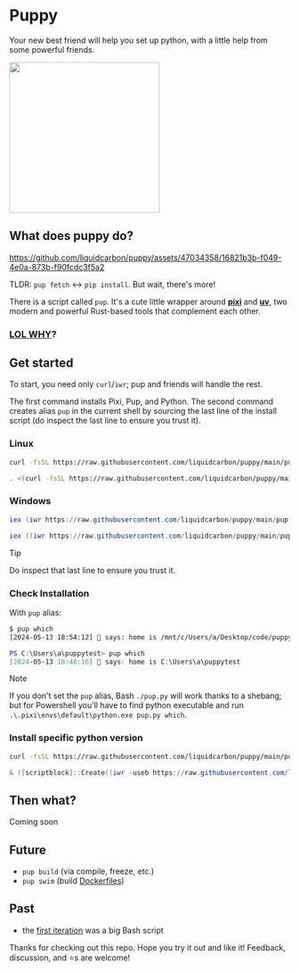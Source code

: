 # Puppy

Your new best friend will help you set up python, with a little help from some powerful friends.

<img src="https://github.com/liquidcarbon/puppy/assets/47034358/da604ebd-4ce3-4e5d-b88b-ef46de7367fc" width="270">

## What does puppy do?

https://github.com/liquidcarbon/puppy/assets/47034358/16821b3b-f049-4e0a-873b-f90fcdc3f5a2

TLDR: `pup fetch` <-> `pip install`.  But wait, there's more!

There is a script called `pup`.  It's a cute little wrapper around **[pixi](https://github.com/prefix-dev/pixi)** and **[uv](https://github.com/astral-sh/uv)**, two modern and powerful Rust-based tools that complement each other.

### [LOL WHY](https://github.com/liquidcarbon/puppy/discussions/1)?

## Get started

To start, you need only `curl`/`iwr`; pup and friends will handle the rest.

The first command installs Pixi, Pup, and Python.
The second command creates alias `pup` in the current shell by sourcing the last line of the install script (do inspect the last line to ensure you trust it).

### Linux

```bash
curl -fsSL https://raw.githubusercontent.com/liquidcarbon/puppy/main/pup.sh | bash
```

```bash
. <(curl -fsSL https://raw.githubusercontent.com/liquidcarbon/puppy/main/pup.sh | tail -1)
```

### Windows

```powershell
iex (iwr https://raw.githubusercontent.com/liquidcarbon/puppy/main/pup.ps1).Content
```

```powershell
iex ((iwr https://raw.githubusercontent.com/liquidcarbon/puppy/main/pup.ps1).Content -split "`n")[-2]
```
> [!TIP] 
> Do inspect that last line to ensure you trust it.

### Check Installation
With `pup` alias:

```bash
$ pup which
[2024-05-13 18:54:12] 🐶 says: home is /mnt/c/Users/a/Desktop/code/puppy513
```

```powershell
PS C:\Users\a\puppytest> pup which
[2024-05-13 18:48:16] 🐶 says: home is C:\Users\a\puppytest
```

> [!NOTE] 
> If you don't set the `pup` alias, Bash `./pup.py` will work thanks to a shebang; but for Powershell you'll have to find python executable and run `.\.pixi\envs\default\python.exe pup.py which`.


### Install specific python version
```bash
curl -fsSL https://raw.githubusercontent.com/liquidcarbon/puppy/main/pup.sh | bash -s 3.11
```

```powershell
& ([scriptblock]::Create((iwr -useb https://raw.githubusercontent.com/liquidcarbon/puppy/main/pup.ps1).Content)) 3.11
```

## Then what?

Coming soon

## Future
- `pup build` (via compile, freeze, etc.)
- `pup swim` (build [Dockerfiles](https://huggingface.co/spaces/liquidcarbon/pup-fileserver))


## Past
- the [first iteration](https://github.com/liquidcarbon/puppy/tree/b474b1cd6c63b9fc80db5d81f954536a58aeab2a) was a big Bash script

Thanks for checking out this repo.  Hope you try it out and like it!  Feedback, discussion, and ⭐s are welcome!
